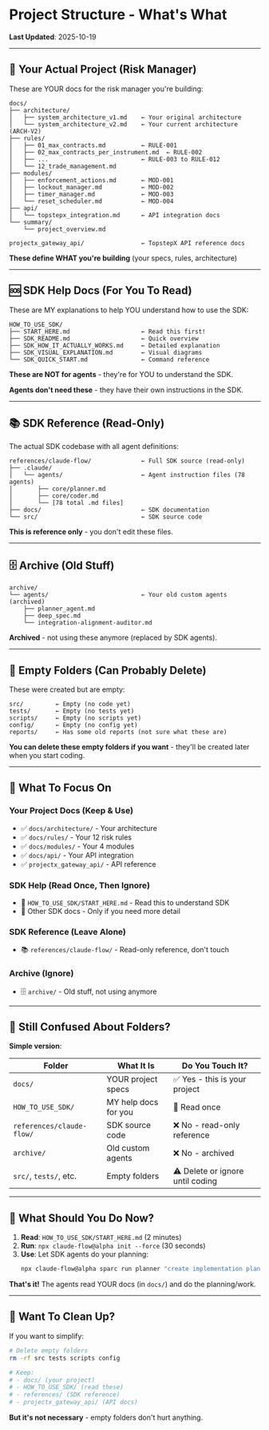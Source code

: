 # Project Structure - What's What

**Last Updated**: 2025-10-19

---

## 📂 Your Actual Project (Risk Manager)

These are YOUR docs for the risk manager you're building:

```
docs/
├── architecture/
│   ├── system_architecture_v1.md    ← Your original architecture
│   └── system_architecture_v2.md    ← Your current architecture (ARCH-V2)
├── rules/
│   ├── 01_max_contracts.md          ← RULE-001
│   ├── 02_max_contracts_per_instrument.md  ← RULE-002
│   ├── ...                          ← RULE-003 to RULE-012
│   └── 12_trade_management.md
├── modules/
│   ├── enforcement_actions.md       ← MOD-001
│   ├── lockout_manager.md           ← MOD-002
│   ├── timer_manager.md             ← MOD-003
│   └── reset_scheduler.md           ← MOD-004
├── api/
│   └── topstepx_integration.md      ← API integration docs
└── summary/
    └── project_overview.md

projectx_gateway_api/                ← TopstepX API reference docs
```

**These define WHAT you're building** (your specs, rules, architecture)

---

## 🆘 SDK Help Docs (For You To Read)

These are MY explanations to help YOU understand how to use the SDK:

```
HOW_TO_USE_SDK/
├── START_HERE.md                    ← Read this first!
├── SDK_README.md                    ← Quick overview
├── SDK_HOW_IT_ACTUALLY_WORKS.md     ← Detailed explanation
├── SDK_VISUAL_EXPLANATION.md        ← Visual diagrams
└── SDK_QUICK_START.md               ← Command reference
```

**These are NOT for agents** - they're for YOU to understand the SDK.

**Agents don't need these** - they have their own instructions in the SDK.

---

## 📚 SDK Reference (Read-Only)

The actual SDK codebase with all agent definitions:

```
references/claude-flow/              ← Full SDK source (read-only)
├── .claude/
│   └── agents/                      ← Agent instruction files (78 agents)
│       ├── core/planner.md
│       ├── core/coder.md
│       └── [78 total .md files]
├── docs/                            ← SDK documentation
└── src/                             ← SDK source code
```

**This is reference only** - you don't edit these files.

---

## 🗄️ Archive (Old Stuff)

```
archive/
└── agents/                          ← Your old custom agents (archived)
    ├── planner_agent.md
    ├── deep_spec.md
    └── integration-alignment-auditor.md
```

**Archived** - not using these anymore (replaced by SDK agents).

---

## 📁 Empty Folders (Can Probably Delete)

These were created but are empty:

```
src/         ← Empty (no code yet)
tests/       ← Empty (no tests yet)
scripts/     ← Empty (no scripts yet)
config/      ← Empty (no config yet)
reports/     ← Has some old reports (not sure what these are)
```

**You can delete these empty folders if you want** - they'll be created later when you start coding.

---

## 🎯 What To Focus On

### Your Project Docs (Keep & Use)
- ✅ `docs/architecture/` - Your architecture
- ✅ `docs/rules/` - Your 12 risk rules
- ✅ `docs/modules/` - Your 4 modules
- ✅ `docs/api/` - Your API integration
- ✅ `projectx_gateway_api/` - API reference

### SDK Help (Read Once, Then Ignore)
- 📖 `HOW_TO_USE_SDK/START_HERE.md` - Read this to understand SDK
- 📖 Other SDK docs - Only if you need more detail

### SDK Reference (Leave Alone)
- 📚 `references/claude-flow/` - Read-only reference, don't touch

### Archive (Ignore)
- 🗄️ `archive/` - Old stuff, not using anymore

---

## 🤔 Still Confused About Folders?

**Simple version**:

| Folder | What It Is | Do You Touch It? |
|--------|-----------|------------------|
| `docs/` | YOUR project specs | ✅ Yes - this is your project |
| `HOW_TO_USE_SDK/` | MY help docs for you | 📖 Read once |
| `references/claude-flow/` | SDK source code | ❌ No - read-only reference |
| `archive/` | Old custom agents | ❌ No - archived |
| `src/`, `tests/`, etc. | Empty folders | ⚠️ Delete or ignore until coding |

---

## 🎯 What Should You Do Now?

1. **Read**: `HOW_TO_USE_SDK/START_HERE.md` (2 minutes)
2. **Run**: `npx claude-flow@alpha init --force` (30 seconds)
3. **Use**: Let SDK agents do your planning:
   ```bash
   npx claude-flow@alpha sparc run planner "create implementation plan"
   ```

**That's it!** The agents read YOUR docs (in `docs/`) and do the planning/work.

---

## 🧹 Want To Clean Up?

If you want to simplify:

```bash
# Delete empty folders
rm -rf src tests scripts config

# Keep:
# - docs/ (your project)
# - HOW_TO_USE_SDK/ (read these)
# - references/ (SDK reference)
# - projectx_gateway_api/ (API docs)
```

**But it's not necessary** - empty folders don't hurt anything.
